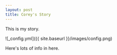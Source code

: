 ```yaml
---
layout: post
title: Corey's Story
---
```


This is my story.

![_config.yml]({{ site.baseurl }}/images/config.png)

Here's lots of info in here.
